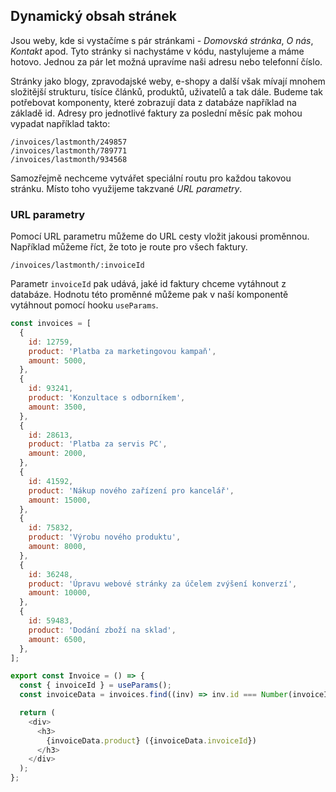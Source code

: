 ## Dynamický obsah stránek

Jsou weby, kde si vystačíme s pár stránkami - _Domovská stránka_, _O nás_, _Kontakt_ apod. Tyto stránky si nachystáme v kódu, nastylujeme a máme hotovo. Jednou za pár let možná upravíme naši adresu nebo telefonní číslo.

Stránky jako blogy, zpravodajské weby, e-shopy a další však mívají mnohem složitější strukturu, tísíce článků, produktů, uživatelů a tak dále. Budeme tak potřebovat komponenty, které zobrazují data z databáze například na základě id. Adresy pro jednotlivé faktury za poslední měsíc pak mohou vypadat například takto:

```
/invoices/lastmonth/249857
/invoices/lastmonth/789771
/invoices/lastmonth/934568
```

Samozřejmě nechceme vytvářet speciální routu pro každou takovou stránku. Místo toho využijeme takzvané _URL parametry_.

### URL parametry

Pomocí URL parametru můžeme do URL cesty vložit jakousi proměnnou. Například můžeme říct, že toto je route pro všech faktury.

```
/invoices/lastmonth/:invoiceId
```

Parametr `invoiceId` pak udává, jaké id faktury chceme vytáhnout z databáze. Hodnotu této proměnné můžeme pak v naší komponentě vytáhnout pomocí hooku `useParams`.

```js
const invoices = [
  {
    id: 12759,
    product: 'Platba za marketingovou kampaň',
    amount: 5000,
  },
  {
    id: 93241,
    product: 'Konzultace s odborníkem',
    amount: 3500,
  },
  {
    id: 28613,
    product: 'Platba za servis PC',
    amount: 2000,
  },
  {
    id: 41592,
    product: 'Nákup nového zařízení pro kancelář',
    amount: 15000,
  },
  {
    id: 75832,
    product: 'Výrobu nového produktu',
    amount: 8000,
  },
  {
    id: 36248,
    product: 'Úpravu webové stránky za účelem zvýšení konverzí',
    amount: 10000,
  },
  {
    id: 59483,
    product: 'Dodání zboží na sklad',
    amount: 6500,
  },
];

export const Invoice = () => {
  const { invoiceId } = useParams();
  const invoiceData = invoices.find((inv) => inv.id === Number(invoiceId));

  return (
    <div>
      <h3>
        {invoiceData.product} ({invoiceData.invoiceId})
      </h3>
    </div>
  );
};
```
